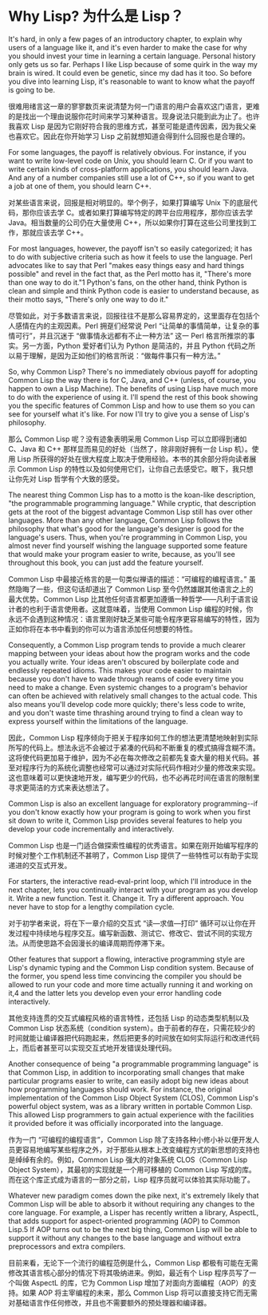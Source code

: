 # Why Lisp? 为什么是 Lisp？

It's hard, in only a few pages of an introductory chapter, to explain
why users of a language like it, and it's even harder to make the case
for why you should invest your time in learning a certain
language. Personal history only gets us so far. Perhaps I like Lisp
because of some quirk in the way my brain is wired. It could even be
genetic, since my dad has it too. So before you dive into learning
Lisp, it's reasonable to want to know what the payoff is going to be.

很难用绪言这一章的寥寥数页来说清楚为何一门语言的用户会喜欢这门语言，更难的是找出一个理由说服你花时间来学习某种语言。现身说法只能到此为止了。也许我喜欢
Lisp 是因为它刚好符合我的思维方式，甚至可能是遗传因素，因为我父亲也喜欢它。因此在你开始学习
Lisp 之前就想知道会得到什么回报也是合理的。

For some languages, the payoff is relatively obvious. For instance, if
you want to write low-level code on Unix, you should learn C. Or if
you want to write certain kinds of cross-platform applications, you
should learn Java. And any of a number companies still use a lot of
C++, so if you want to get a job at one of them, you should learn C++.

对某些语言来说，回报是相对明显的。举个例子，如果打算编写 Unix
下的底层代码，那你应该去学
C。或者如果打算编写特定的跨平台应用程序，那你应该去学
Java。相当数量的公司仍在大量使用
C++，所以如果你打算在这些公司里找到工作，那就应该去学 C++。

For most languages, however, the payoff isn't so easily categorized;
it has to do with subjective criteria such as how it feels to use the
language. Perl advocates like to say that Perl "makes easy things easy
and hard things possible" and revel in the fact that, as the Perl
motto has it, "There's more than one way to do it."1 Python's fans, on
the other hand, think Python is clean and simple and think Python code
is easier to understand because, as their motto says, "There's only
one way to do it."

尽管如此，对于多数语言来说，回报往往不是那么容易界定的，这里面存在包括个人感情在内的主观因素。Perl
拥趸们经常说 Perl “让简单的事情简单，让复杂的事情可行”，并且沉迷于
“做事情永远都有不止一种方法” 这一 Perl 格言所推崇的事实。另一方面，Python
爱好者们认为 Python 是简洁的，并且 Python
代码之所以易于理解，是因为正如他们的格言所说：“做每件事只有一种方法。”

So, why Common Lisp? There's no immediately obvious payoff for
adopting Common Lisp the way there is for C, Java, and C++ (unless, of
course, you happen to own a Lisp Machine). The benefits of using Lisp
have much more to do with the experience of using it. I'll spend the
rest of this book showing you the specific features of Common Lisp and
how to use them so you can see for yourself what it's like. For now
I'll try to give you a sense of Lisp's philosophy.

那么 Common Lisp 呢？没有迹象表明采用 Common Lisp 可以立即得到诸如
C、Java 和 C++ 那样显而易见的好处（当然了，除非刚好拥有一台 Lisp 机）。使用
Lisp 所获得的好处在很大程度上取决于使用经验。本书的其余部分将向读者展示
Common Lisp 的特性以及如何使用它们，让你自己去感受它。眼下，我只想让你先对
Lisp 哲学有个大致的感受。

The nearest thing Common Lisp has to a motto is the koan-like
description, "the programmable programming language." While cryptic,
that description gets at the root of the biggest advantage Common Lisp
still has over other languages. More than any other language, Common
Lisp follows the philosophy that what's good for the language's
designer is good for the language's users. Thus, when you're
programming in Common Lisp, you almost never find yourself wishing the
language supported some feature that would make your program easier to
write, because, as you'll see throughout this book, you can just add
the feature yourself.

Common Lisp 中最接近格言的是一句类似禅语的描述：“可编程的编程语言。”
虽然隐晦了一些，但这句话却道出了 Common Lisp
至今仍然雄踞其他语言之上的最大优势。Common Lisp
比其他任何语言都更加遵循一种哲学——凡利于语言设计者的也利于语言使用者。这就意味着，当使用
Common Lisp
编程的时候，你永远不会遇到这种情况：语言里刚好缺乏某些可能令程序更容易编写的特性，因为正如你将在本书中看到的你可以为语言添加任何想要的特性。

Consequently, a Common Lisp program tends to provide a much clearer
mapping between your ideas about how the program works and the code
you actually write. Your ideas aren't obscured by boilerplate code and
endlessly repeated idioms. This makes your code easier to maintain
because you don't have to wade through reams of code every time you
need to make a change. Even systemic changes to a program's behavior
can often be achieved with relatively small changes to the actual
code. This also means you'll develop code more quickly; there's less
code to write, and you don't waste time thrashing around trying to
find a clean way to express yourself within the limitations of the
language.

因此，Common Lisp
程序倾向于把关于程序如何工作的想法更清楚地映射到实际所写的代码上。想法永远不会被过于紧凑的代码和不断重复的模式搞得含糊不清。这将使代码更加易于维护，因为不必在每次修改之前都先复查大量的相关代码。甚至对程序行为的系统化调整也经常可以通过对实际代码作相对少量的修改来实现。这也意味着可以更快速地开发，编写更少的代码，也不必再花时间在语言的限制里寻求更简洁的方式来表达想法了。

Common Lisp is also an excellent language for exploratory
programming--if you don't know exactly how your program is going to
work when you first sit down to write it, Common Lisp provides several
features to help you develop your code incrementally and
interactively.

Common Lisp 也是一门适合做探索性编程的优秀语言。如果在刚开始编写程序的
时候对整个工作机制还不甚明了，Common Lisp
提供了一些特性可以有助于实现递进的交互式开发。

For starters, the interactive read-eval-print loop, which I'll
introduce in the next chapter, lets you continually interact with your
program as you develop it. Write a new function. Test it. Change
it. Try a different approach. You never have to stop for a lengthy
compilation cycle.

对于初学者来说，将在下一章介绍的交互式 “读—求值—打印”
循环可以让你在开发过程中持续地与程序交互。编写新函数、测试它、修改它、尝试不同的实现方法。从而使思路不会因漫长的编译周期而停滞下来。

Other features that support a flowing, interactive programming style
are Lisp's dynamic typing and the Common Lisp condition
system. Because of the former, you spend less time convincing the
compiler you should be allowed to run your code and more time actually
running it and working on it,4 and the latter lets you develop even
your error handling code interactively.

其他支持连贯的交互式编程风格的语言特性，还包括 Lisp
的动态类型机制以及
Common Lisp 状态系统（condition system）。由于前者的存在，只需花较少的时间就能让编译器把代码跑起来，然后把更多的时间放在如何实际运行和改进代码上，而后者甚至可以实现交互式地开发错误处理代码。

Another consequence of being "a programmable programming language" is
that Common Lisp, in addition to incorporating small changes that make
particular programs easier to write, can easily adopt big new ideas
about how programming languages should work. For instance, the
original implementation of the Common Lisp Object System (CLOS),
Common Lisp's powerful object system, was as a library written in
portable Common Lisp. This allowed Lisp programmers to gain actual
experience with the facilities it provided before it was officially
incorporated into the language.

作为一门 “可编程的编程语言”，Common Lisp
除了支持各种小修小补以便开发人员更容易地编写某些程序之外，对于那些从根本上改变编程方式的新思想的支持也是绰绰有余的。例如，Common
Lisp 强大的对象系统 CLOS（Common Lisp Object System），其最初的实现就是一个用可移植的
Common Lisp 写成的库。而在这个库正式成为语言的一部分之前，Lisp
程序员就可以体验其实际功能了。

Whatever new paradigm comes down the pike next, it's extremely likely
that Common Lisp will be able to absorb it without requiring any
changes to the core language. For example, a Lisper has recently
written a library, AspectL, that adds support for aspect-oriented
programming (AOP) to Common Lisp.5 If AOP turns out to be the next big
thing, Common Lisp will be able to support it without any changes to
the base language and without extra preprocessors and extra
compilers.

目前来看，无论下一个流行的编程范例是什么，Common Lisp
都极有可能在无需修改其语言核心部分的情况下将其吸纳进来。例如，最近有个
Lisp 程序员写了一个叫做 AspectL 的库，它为 Common Lisp
增加了对面向方面编程（AOP）的支持。如果 AOP 将主宰编程的未来，那么 Common Lisp
将可以直接支持它而无需对基础语言作任何修改，并且也不需要额外的预处理器和编译器。
